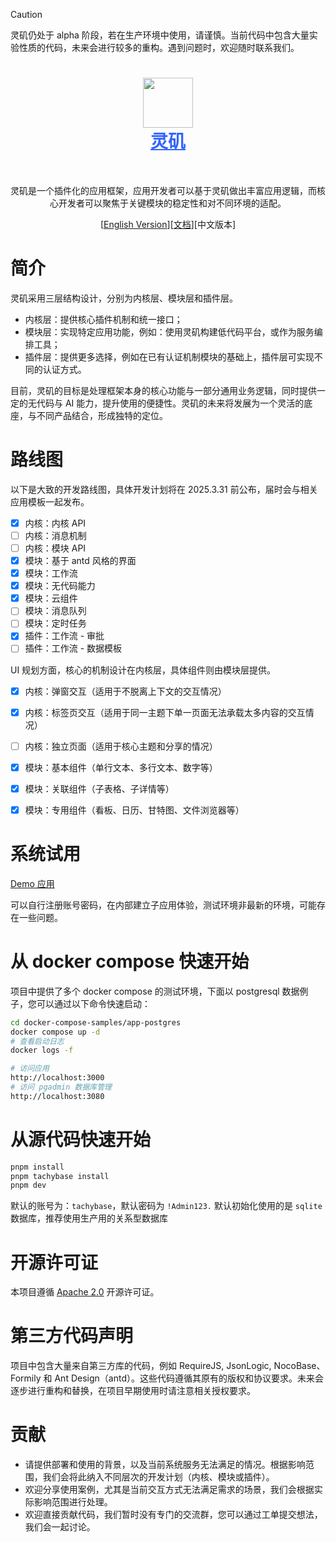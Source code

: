 > [!CAUTION]
> 灵矶仍处于 alpha 阶段，若在生产环境中使用，请谨慎。当前代码中包含大量实验性质的代码，未来会进行较多的重构。遇到问题时，欢迎随时联系我们。

<h1 align="center" style="border-bottom: none">
    <div>
        <a style="color:#36f" href="https://www.tachybase.com">
            <img src="https://tachybase-1321007335.cos.ap-shanghai.myqcloud.com/3733d6bd0a3376a93ba6180b32194369.png" width="80" />
            <br>
            灵矶
        </a>
    </div>
</h1>

<br>

<p align="center">
  灵矶是一个插件化的应用框架，应用开发者可以基于灵矶做出丰富应用逻辑，而核心开发者可以聚焦于关键模块的稳定性和对不同环境的适配。
</p>
<p align="center">
  [<a href="./README.md">English Version</a>][<a href="https://tachybase.org">文档</a>][中文版本]
</p>

# 简介

灵矶采用三层结构设计，分别为内核层、模块层和插件层。

- 内核层：提供核心插件机制和统一接口；
- 模块层：实现特定应用功能，例如：使用灵矶构建低代码平台，或作为服务编排工具；
- 插件层：提供更多选择，例如在已有认证机制模块的基础上，插件层可实现不同的认证方式。

目前，灵矶的目标是处理框架本身的核心功能与一部分通用业务逻辑，同时提供一定的无代码与 AI 能力，提升使用的便捷性。灵矶的未来将发展为一个灵活的底座，与不同产品结合，形成独特的定位。

# 路线图

以下是大致的开发路线图，具体开发计划将在 2025.3.31 前公布，届时会与相关应用模板一起发布。

- [x] 内核：内核 API
- [ ] 内核：消息机制
- [ ] 内核：模块 API
- [x] 模块：基于 antd 风格的界面
- [x] 模块：工作流
- [x] 模块：无代码能力
- [x] 模块：云组件
- [ ] 模块：消息队列
- [ ] 模块：定时任务
- [x] 插件：工作流 - 审批
- [ ] 插件：工作流 - 数据模板

UI 规划方面，核心的机制设计在内核层，具体组件则由模块层提供。

- [x] 内核：弹窗交互（适用于不脱离上下文的交互情况）
- [x] 内核：标签页交互（适用于同一主题下单一页面无法承载太多内容的交互情况）
- [ ] 内核：独立页面（适用于核心主题和分享的情况）
- [x] 模块：基本组件（单行文本、多行文本、数字等）
- [x] 模块：关联组件（子表格、子详情等）
- [x] 模块：专用组件（看板、日历、甘特图、文件浏览器等）


# 系统试用

[Demo 应用](https://demos.tachybase.com/) 

可以自行注册账号密码，在内部建立子应用体验，测试环境非最新的环境，可能存在一些问题。

# 从 docker compose 快速开始

项目中提供了多个 docker compose 的测试环境，下面以 postgresql 数据例子，您可以通过以下命令快速启动：

```bash 
cd docker-compose-samples/app-postgres
docker compose up -d
# 查看启动日志
docker logs -f

# 访问应用
http://localhost:3000
# 访问 pgadmin 数据库管理
http://localhost:3080
```

# 从源代码快速开始

```bash 
pnpm install
pnpm tachybase install
pnpm dev
```

默认的账号为：`tachybase`，默认密码为 `!Admin123.`
默认初始化使用的是 `sqlite` 数据库，推荐使用生产用的关系型数据库

# 开源许可证

本项目遵循  [Apache 2.0](LICENSE) 开源许可证。

# 第三方代码声明

项目中包含大量来自第三方库的代码，例如 RequireJS, JsonLogic, NocoBase、Formily 和 Ant Design（antd）。这些代码遵循其原有的版权和协议要求。未来会逐步进行重构和替换，在项目早期使用时请注意相关授权要求。

# 贡献

- 请提供部署和使用的背景，以及当前系统服务无法满足的情况。根据影响范围，我们会将此纳入不同层次的开发计划（内核、模块或插件）。
- 欢迎分享使用案例，尤其是当前交互方式无法满足需求的场景，我们会根据实际影响范围进行处理。
- 欢迎直接贡献代码，我们暂时没有专门的交流群，您可以通过工单提交想法，我们会一起讨论。
